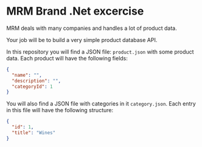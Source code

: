 # MRM Brand .Net excercise

MRM deals with many companies and handles a lot of product data.

Your job will be to build a very simple product database API.

In this repository you will find a JSON file: `product.json` with some product data. Each product will have the following fields:

```json
{
  "name": "",
  "description": "",
  "categoryId": 1
}
```

You will also find a JSON file with categories in it `category.json`. Each entry in this file will have the following structure:

```json
{
  "id": 1,
  "title": "Wines"
}
```
